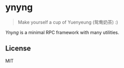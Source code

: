 # ynyng

> Make yourself a cup of Yuenyeung (鸳鸯奶茶) :)

*Ynyng* is a minimal RPC framework with many utilities.

## License

MIT
